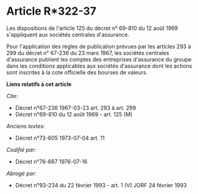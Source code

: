 # Article R*322-37

Les dispositions de l'article 125 du décret n° 69-810 du 12 août 1969 s'appliquent aux sociétés centrales d'assurance.

Pour l'application des règles de publication prévues par les articles 293 à 299 du décret n° 67-236 du 23 mars 1967, les
sociétés centrales d'assurance publient les comptes des entreprises d'assurance du groupe dans les conditions applicables aux
sociétés d'assurance dont les actions sont inscrites à la cote officielle des bourses de valeurs.

**Liens relatifs à cet article**

_Cite_:

  - Décret n°67-236 1967-03-23 art. 293 à art. 299
  - Décret n°69-810 du 12 août 1969 - art. 125 (M)

_Anciens textes_:

  - Décret n°73-605 1973-07-04 art. 11

_Codifié par_:

  - Décret n°76-667 1976-07-16

_Abrogé par_:

  - Décret n°93-234 du 22 février 1993 - art. 1 (V) JORF 24 février 1993
